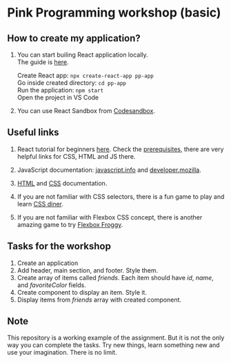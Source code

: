 # Pink Programming workshop (basic)

## How to create my application?

1. You can start builing React application locally.\
   The guide is [here](https://reactjs.org/docs/create-a-new-react-app.html).

   Create React app: `npx create-react-app pp-app`\
   Go inside created directory: `cd pp-app`\
   Run the application: `npm start`\
   Open the project in VS Code

2. You can use React Sandbox from [Codesandbox](https://codesandbox.io).

## Useful links

1. React tutorial for beginners [here](https://www.taniarascia.com/getting-started-with-react/). Check the [prerequisites](https://www.taniarascia.com/getting-started-with-react/#prerequisites), there are very helpful links for CSS, HTML and JS there.

2. JavaScript documentation: [javascript.info](https://javascript.info) and [developer.mozilla](https://developer.mozilla.org/en-US/docs/Web/JavaScript).

3. [HTML](https://www.w3schools.com/html/default.asp) and [CSS](https://www.w3schools.com/css/default.asp) documentation.

4. If you are not familiar with CSS selectors, there is a fun game to play and learn [CSS diner](https://flukeout.github.io).

5. If you are not familiar with Flexbox CSS concept, there is another amazing game to try [Flexbox Froggy](https://flexboxfroggy.com).

## Tasks for the workshop

1. Create an application
2. Add header, main section, and footer. Style them.
3. Create array of items called _friends_. Each item should have _id_, _name_, and _favoriteColor_ fields.
4. Create component to display an item. Style it.
5. Display items from _friends_ array with created component.

## Note

This repository is a working example of the assignment. But it is not the only way you can complete the tasks. Try new things, learn something new and use your imagination. There is no limit.
